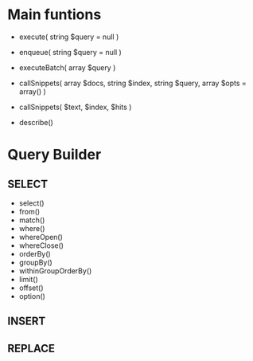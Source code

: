 # Main funtions
* execute( string $query = null )

* enqueue( string $query = null )
* executeBatch( array $query )

* callSnippets( array $docs, string $index, string $query, array $opts = array() )
* callSnippets( $text, $index, $hits )
* describe()

# Query Builder

## SELECT

* select()
* from()
* match()
* where()
* whereOpen()
* whereClose()
* orderBy()
* groupBy()
* withinGroupOrderBy()
* limit()
* offset()
* option()

## INSERT

## REPLACE
